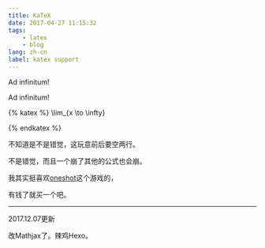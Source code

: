 ```yaml
---
title: KaTeX
date: 2017-04-27 11:15:32
tags: 
    - latex
    - blog
lang: zh-cn
label: katex support
---
```

Ad infinitum!
<!-- excerpt -->

Ad infinitum!


{% katex %}
\lim_{x \to \infty}

{% endkatex %}


不知道是不是错觉，这玩意前后要空两行。

不是错觉，而且一个崩了其他的公式也会崩。

我其实挺喜欢[oneshot](http://store.steampowered.com/app/420530/OneShot/)这个游戏的，

有钱了就买一个吧。

---
2017.12.07更新

改Mathjax了。辣鸡Hexo。
